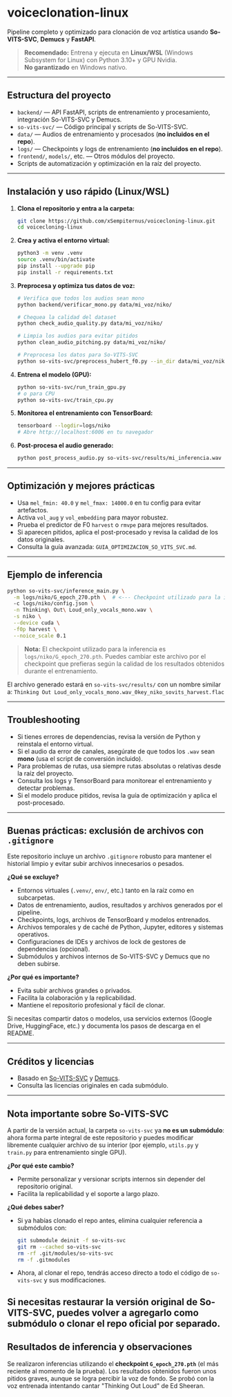 # voiceclonation-linux

Pipeline completo y optimizado para clonación de voz artística usando **So-VITS-SVC**, **Demucs** y **FastAPI**.

> **Recomendado:** Entrena y ejecuta en **Linux/WSL** (Windows Subsystem for Linux) con Python 3.10+ y GPU Nvidia.  
> **No garantizado** en Windows nativo.

---

## Estructura del proyecto

- `backend/` — API FastAPI, scripts de entrenamiento y procesamiento, integración So-VITS-SVC y Demucs.
- `so-vits-svc/` — Código principal y scripts de So-VITS-SVC.
- `data/` — Audios de entrenamiento y procesados (**no incluidos en el repo**).
- `logs/` — Checkpoints y logs de entrenamiento (**no incluidos en el repo**).
- `frontend/`, `models/`, etc. — Otros módulos del proyecto.
- Scripts de automatización y optimización en la raíz del proyecto.

---

## Instalación y uso rápido (Linux/WSL)

1. **Clona el repositorio y entra a la carpeta:**
   ```bash
   git clone https://github.com/xSempiternus/voicecloning-linux.git
   cd voicecloning-linux
   ```

2. **Crea y activa el entorno virtual:**
   ```bash
   python3 -m venv .venv
   source .venv/bin/activate
   pip install --upgrade pip
   pip install -r requirements.txt
   ```

3. **Preprocesa y optimiza tus datos de voz:**
   ```bash
   # Verifica que todos los audios sean mono
   python backend/verificar_mono.py data/mi_voz/niko/

   # Chequea la calidad del dataset
   python check_audio_quality.py data/mi_voz/niko/

   # Limpia los audios para evitar pitidos
   python clean_audio_pitching.py data/mi_voz/niko/

   # Preprocesa los datos para So-VITS-SVC
   python so-vits-svc/preprocess_hubert_f0.py --in_dir data/mi_voz/niko --f0_predictor harvest
   ```

4. **Entrena el modelo (GPU):**
   ```bash
   python so-vits-svc/run_train_gpu.py
   # o para CPU
   python so-vits-svc/train_cpu.py
   ```

5. **Monitorea el entrenamiento con TensorBoard:**
   ```bash
   tensorboard --logdir=logs/niko
   # Abre http://localhost:6006 en tu navegador
   ```

6. **Post-procesa el audio generado:**
   ```bash
   python post_process_audio.py so-vits-svc/results/mi_inferencia.wav
   ```

---

## Optimización y mejores prácticas

- Usa `mel_fmin: 40.0` y `mel_fmax: 14000.0` en tu config para evitar artefactos.
- Activa `vol_aug` y `vol_embedding` para mayor robustez.
- Prueba el predictor de F0 `harvest` o `rmvpe` para mejores resultados.
- Si aparecen pitidos, aplica el post-procesado y revisa la calidad de los datos originales.
- Consulta la guía avanzada: `GUIA_OPTIMIZACION_SO_VITS_SVC.md`.

---

## Ejemplo de inferencia

```bash
python so-vits-svc/inference_main.py \
  -m logs/niko/G_epoch_270.pth \  # <--- Checkpoint utilizado para la inferencia
  -c logs/niko/config.json \
  -n Thinking\ Out\ Loud_only_vocals_mono.wav \
  -s niko \
  --device cuda \
  -f0p harvest \
  --noice_scale 0.1
```

> **Nota:** El checkpoint utilizado para la inferencia es `logs/niko/G_epoch_270.pth`. Puedes cambiar este archivo por el checkpoint que prefieras según la calidad de los resultados obtenidos durante el entrenamiento.

El archivo generado estará en `so-vits-svc/results/` con un nombre similar a:
`Thinking Out Loud_only_vocals_mono.wav_0key_niko_sovits_harvest.flac`

---

## Troubleshooting

- Si tienes errores de dependencias, revisa la versión de Python y reinstala el entorno virtual.
- Si el audio da error de canales, asegúrate de que todos los `.wav` sean **mono** (usa el script de conversión incluido).
- Para problemas de rutas, usa siempre rutas absolutas o relativas desde la raíz del proyecto.
- Consulta los logs y TensorBoard para monitorear el entrenamiento y detectar problemas.
- Si el modelo produce pitidos, revisa la guía de optimización y aplica el post-procesado.

---

## Buenas prácticas: exclusión de archivos con `.gitignore`

Este repositorio incluye un archivo `.gitignore` robusto para mantener el historial limpio y evitar subir archivos innecesarios o pesados.

**¿Qué se excluye?**
- Entornos virtuales (`.venv/`, `env/`, etc.) tanto en la raíz como en subcarpetas.
- Datos de entrenamiento, audios, resultados y archivos generados por el pipeline.
- Checkpoints, logs, archivos de TensorBoard y modelos entrenados.
- Archivos temporales y de caché de Python, Jupyter, editores y sistemas operativos.
- Configuraciones de IDEs y archivos de lock de gestores de dependencias (opcional).
- Submódulos y archivos internos de So-VITS-SVC y Demucs que no deben subirse.

**¿Por qué es importante?**
- Evita subir archivos grandes o privados.
- Facilita la colaboración y la replicabilidad.
- Mantiene el repositorio profesional y fácil de clonar.

Si necesitas compartir datos o modelos, usa servicios externos (Google Drive, HuggingFace, etc.) y documenta los pasos de descarga en el README.

---

## Créditos y licencias

- Basado en [So-VITS-SVC](https://github.com/svc-develop-team/so-vits-svc) y [Demucs](https://github.com/facebookresearch/demucs).
- Consulta las licencias originales en cada submódulo.

---

## Nota importante sobre So-VITS-SVC

A partir de la versión actual, la carpeta `so-vits-svc` ya **no es un submódulo**: ahora forma parte integral de este repositorio y puedes modificar libremente cualquier archivo de su interior (por ejemplo, `utils.py` y `train.py` para entrenamiento single GPU).

**¿Por qué este cambio?**
- Permite personalizar y versionar scripts internos sin depender del repositorio original.
- Facilita la replicabilidad y el soporte a largo plazo.

**¿Qué debes saber?**
- Si ya habías clonado el repo antes, elimina cualquier referencia a submódulos con:
  ```bash
  git submodule deinit -f so-vits-svc
  git rm --cached so-vits-svc
  rm -rf .git/modules/so-vits-svc
  rm -f .gitmodules
  ```
- Ahora, al clonar el repo, tendrás acceso directo a todo el código de `so-vits-svc` y sus modificaciones.

Si necesitas restaurar la versión original de So-VITS-SVC, puedes volver a agregarlo como submódulo o clonar el repo oficial por separado.
---

## Resultados de inferencia y observaciones

Se realizaron inferencias utilizando el **checkpoint `G_epoch_270.pth`** (el más reciente al momento de la prueba). Los resultados obtenidos fueron unos pitidos graves, aunque se logra percibir la voz de fondo. Se probó con la voz entrenada intentando cantar "Thinking Out Loud" de Ed Sheeran.
